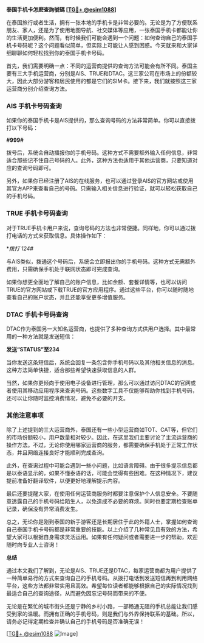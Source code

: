 **泰国手机卡怎麽查詢號碼 [[TG💪+ @esim1088](https://t.me/s/esim1088)]**

在泰国旅行或者生活，拥有一张本地的手机卡是非常必要的。无论是为了方便联系朋友、家人，还是为了使用地图导航、社交媒体等应用，一张泰国手机卡都能让你的生活更加便利。然而，有时候我们可能会遇到一个问题：如何查询自己的泰国手机卡号码呢？这个问题看似简单，但实际上可能让人感到困惑。今天就来和大家详细聊聊如何轻松找到你的泰国手机卡号码。

首先，我们需要明确一点：不同的运营商提供的查询方法可能会有所不同。泰国主要有三大手机运营商，分别是AIS、TRUE和DTAC。这三家公司在市场上的份额较大，因此大部分游客和居民使用的都是它们的SIM卡。接下来，我们就按照这三家运营商分别介绍查询方法。

### **AIS 手机卡号码查询**

如果你的泰国手机卡是AIS提供的，那么查询号码的方法非常简单。你可以直接拨打以下号码：

**#999#**

拨号后，系统会自动播报你的手机号码。这种方式不需要额外输入任何信息，非常适合那些记不住自己号码的人。此外，这种方法也适用于其他运营商，只要知道对应的查询号码即可。

另外，如果你已经注册了AIS的在线服务，也可以通过登录AIS的官方网站或使用其官方APP来查看自己的号码。只需输入相关信息进行验证，就可以轻松获取自己的手机号码。

### **TRUE 手机卡号码查询**

对于TRUE手机卡用户来说，查询号码的方法也非常便捷。同样地，你可以通过拨打电话的方式来获取信息。具体操作如下：

**拨打 *124#**

与AIS类似，拨通这个号码后，系统会立即报出你的手机号码。这种方式无需额外费用，只需确保手机处于联网状态即可完成查询。

如果你想更全面地了解自己的账户信息，比如余额、套餐详情等，也可以访问TRUE的官方网站或下载TRUE的官方应用程序。通过这些平台，你可以随时随地查看自己的账户状态，并且还能享受更多增值服务。

### **DTAC 手机卡号码查询**

DTAC作为泰国另一大知名运营商，也提供了多种查询方式供用户选择。其中最常用的一种方法就是发送短信：

**发送“STATUS”至234**

当你发送这条短信后，系统会回复一条包含你手机号码以及其他相关信息的消息。这种方法简单快捷，适合那些希望快速获取信息的人群。

当然，如果你更倾向于使用电子设备进行管理，那么可以通过访问DTAC的官网或者使用其移动应用程序来查询号码。这些数字工具不仅能够帮助你找到手机号码，还可以让你随时监控消费情况，避免不必要的开支。

### **其他注意事项**

除了上述提到的三大运营商外，泰国还有一些小型运营商如TOT、CAT等，但它们的市场份额较小，用户数量相对较少。因此，在这里我们主要讨论了主流运营商的操作方法。不过，无论你使用哪家运营商的服务，都需要确保手机处于正常工作状态，并且网络连接良好才能顺利完成查询。

此外，在查询过程中可能会遇到一些小问题，比如语言障碍。由于很多提示信息都是以泰语显示的，如果不懂泰语的话，可能会觉得有些困难。在这种情况下，建议提前准备好翻译软件，以便更好地理解提示内容。

最后还要提醒大家，在使用任何运营商服务时都要注意保护个人信息安全。不要随意透露自己的手机号码给陌生人，以免造成不必要的麻烦。同时也要定期检查账单记录，确保没有异常消费发生。

总之，无论你是刚到泰国的新手游客还是长期居住于此的外籍人士，掌握如何查询自己泰国手机卡号码都是非常重要的技能。以上介绍了几种常见且有效的方法，希望大家可以根据自身需求灵活运用。如果有任何疑问或者需要进一步的帮助，欢迎随时向专业人士咨询！

**总结**

通过本文我们了解到，无论是AIS、TRUE还是DTAC，每家运营商都为用户提供了一种简单易行的方式来查询自己的手机号码。从拨打电话到发送短信再到利用网络平台，这些方法都非常实用且高效。希望每位读者都能够根据自己的实际情况找到最适合自己的查询途径，从而避免因忘记号码而带来的不便。

无论是在繁忙的城市街头还是宁静的乡村小路，一部畅通无阻的手机总能让我们感受到家的温暖。而拥有正确的手机号码，则是我们与外界保持联系的基础。所以，请务必记得定期检查并确认自己的手机号码是否准确无误！

[[TG💪+ @esim1088](https://t.me/s/esim1088) ![Image](https://i.postimg.cc/4NQfJmqS/Snipaste-2025-05-13-00-14-12.png)]